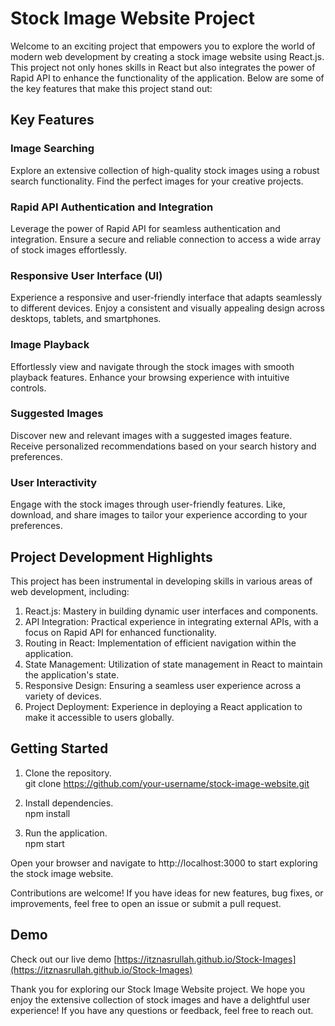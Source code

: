 # Stock Image Website Project
Welcome to an exciting project that empowers you to explore the world of modern web development by creating a stock image website using React.js. This project not only hones skills in React but also integrates the power of Rapid API to enhance the functionality of the application. Below are some of the key features that make this project stand out:

## Key Features
### Image Searching
Explore an extensive collection of high-quality stock images using a robust search functionality. Find the perfect images for your creative projects.

### Rapid API Authentication and Integration
Leverage the power of Rapid API for seamless authentication and integration. Ensure a secure and reliable connection to access a wide array of stock images effortlessly.

### Responsive User Interface (UI)
Experience a responsive and user-friendly interface that adapts seamlessly to different devices. Enjoy a consistent and visually appealing design across desktops, tablets, and smartphones.

### Image Playback
Effortlessly view and navigate through the stock images with smooth playback features. Enhance your browsing experience with intuitive controls.

### Suggested Images
Discover new and relevant images with a suggested images feature. Receive personalized recommendations based on your search history and preferences.

### User Interactivity
Engage with the stock images through user-friendly features. Like, download, and share images to tailor your experience according to your preferences.

## Project Development Highlights
This project has been instrumental in developing skills in various areas of web development, including:

1) React.js: Mastery in building dynamic user interfaces and components.
2) API Integration: Practical experience in integrating external APIs, with a focus on Rapid API for enhanced functionality.
3) Routing in React: Implementation of efficient navigation within the application.
4) State Management: Utilization of state management in React to maintain the application's state.
5) Responsive Design: Ensuring a seamless user experience across a variety of devices.
6) Project Deployment: Experience in deploying a React application to make it accessible to users globally.

## Getting Started

1) Clone the repository.\
git clone https://github.com/your-username/stock-image-website.git

2) Install dependencies.\
npm install

3) Run the application.\
npm start

Open your browser and navigate to http://localhost:3000 to start exploring the stock image website.

Contributions are welcome! If you have ideas for new features, bug fixes, or improvements, feel free to open an issue or submit a pull request.

## Demo
Check out our live demo
[https://itznasrullah.github.io/Stock-Images](https://itznasrullah.github.io/Stock-Images)

Thank you for exploring our Stock Image Website project. We hope you enjoy the extensive collection of stock images and have a delightful user experience! If you have any questions or feedback, feel free to reach out.
